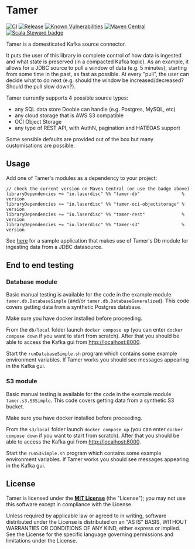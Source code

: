 # Tamer
[![CI](https://github.com/laserdisc-io/tamer/workflows/CI/badge.svg?branch=master)](https://github.com/laserdisc-io/tamer/actions?query=workflow%3ACI+branch%3Amaster)
[![Release](https://github.com/laserdisc-io/tamer/workflows/Release/badge.svg)](https://github.com/laserdisc-io/tamer/actions?query=workflow%3ARelease)
[![Known Vulnerabilities](https://snyk.io/test/github/laserdisc-io/tamer/badge.svg?targetFile=build.sbt)](https://snyk.io/test/github/laserdisc-io/tamer?targetFile=build.sbt)
[![Maven Central](https://maven-badges.herokuapp.com/maven-central/io.laserdisc/tamer-core_2.13/badge.svg?kill_cache=1&color=orange)](https://search.maven.org/artifact/io.laserdisc/tamer-core_2.13/)
[![Scala Steward badge](https://img.shields.io/badge/Scala_Steward-helping-blue.svg?style=flat&logo=data:image/png;base64,iVBORw0KGgoAAAANSUhEUgAAAA4AAAAQCAMAAAARSr4IAAAAVFBMVEUAAACHjojlOy5NWlrKzcYRKjGFjIbp293YycuLa3pYY2LSqql4f3pCUFTgSjNodYRmcXUsPD/NTTbjRS+2jomhgnzNc223cGvZS0HaSD0XLjbaSjElhIr+AAAAAXRSTlMAQObYZgAAAHlJREFUCNdNyosOwyAIhWHAQS1Vt7a77/3fcxxdmv0xwmckutAR1nkm4ggbyEcg/wWmlGLDAA3oL50xi6fk5ffZ3E2E3QfZDCcCN2YtbEWZt+Drc6u6rlqv7Uk0LdKqqr5rk2UCRXOk0vmQKGfc94nOJyQjouF9H/wCc9gECEYfONoAAAAASUVORK5CYII=)](https://scala-steward.org)

Tamer is a domesticated Kafka source connector.

It puts the user of this library in complete control of how data is ingested and what state is preserved (in a compacted Kafka topic).
As an example, it allows for a JDBC source to pull a window of data (e.g. 5 minutes), starting from some time in the past, as fast as possible.
At every "pull", the user can decide what to do next (e.g. should the window be increased/decreased? Should the pull slow down?).

Tamer currently supports 4 possible source types:
- any SQL data store Doobie can handle (e.g. Postgres, MySQL, etc)
- any cloud storage that is AWS S3 compatible
- OCI Object Storage
- any type of REST API, with AuthN, pagination and HATEOAS support

Some sensible defaults are provided out of the box but many customisations are possible.

## Usage

Add one of Tamer's modules as a dependency to your project:

```
// check the current version on Maven Central (or use the badge above)
libraryDependencies += "io.laserdisc" %% "tamer-db"                % version
libraryDependencies += "io.laserdisc" %% "tamer-oci-objectstorage" % version
libraryDependencies += "io.laserdisc" %% "tamer-rest"              % version
libraryDependencies += "io.laserdisc" %% "tamer-s3"                % version
```

See [here](example/src/main/scala/tamer/db/DatabaseSimple.scala) for a sample application that makes use of Tamer's Db module for ingesting data from a JDBC datasource.

## End to end testing

### Database module

Basic manual testing is available for the code in the example module `tamer.db.DatabaseSimple` (and/or `tamer.db.DatabaseGeneralized`).
This code covers getting data from a synthetic Postgres database.

Make sure you have docker installed before proceeding.

From the `db/local` folder launch `docker compose up` (you can enter `docker compose down` if you want to start from scratch). After that you should be able to access the Kafka gui from [http://localhost:8000](http://localhost:8000).

Start the `runDatabaseSimple.sh` program which contains some example environment variables.
If Tamer works you should see messages appearing in the Kafka gui.

### S3 module

Basic manual testing is available for the code in the example module `tamer.s3.S3Simple`.
This code covers getting data from a synthetic S3 bucket.

Make sure you have docker installed before proceeding.

From the `s3/local` folder launch `docker compose up` (you can enter `docker compose down` if you want to start from scratch). After that you should be able to access the Kafka gui from [http://localhost:8000](http://localhost:8000).

Start the `runS3Simple.sh` program which contains some example environment variables.
If Tamer works you should see messages appearing in the Kafka gui.

## License

Tamer is licensed under the **[MIT License](LICENSE)** (the "License"); you may not use this software except in compliance with the License.

Unless required by applicable law or agreed to in writing, software distributed under the License is distributed on an "AS IS" BASIS, WITHOUT WARRANTIES OR CONDITIONS OF ANY KIND, either express or implied.
See the License for the specific language governing permissions and limitations under the License.


